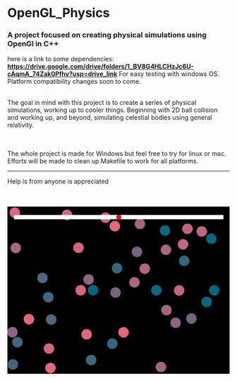 # OpenGL_Physics<br/>
### A project focused on creating physical simulations using OpenGl in C++



here is a link to some dependencies: 
**https://drive.google.com/drive/folders/1_BV8G4HLCHzJc6U-cAqmA_74Zak0Pfhv?usp=drive_link**
For easy testing with windows OS. Platform compatibility changes soon to come. 

<br/>
The goal in mind with this project is to create a series of physical simulations, working up to cooler things. Beginning with 2D ball collision and working up, and beyond, simulating celestial bodies using general relativity. 

<br/><br/>
The whole project is made for Windows but feel free to try for linux or mac. Efforts will be made to clean up Makefile to work for all platforms.   


<hr/>

Help is from anyone is appreciated 

<br/><br/>
![](/github/assets/bounce_sample.png)
